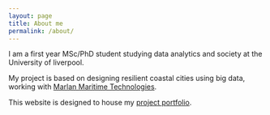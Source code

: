 ```yaml
---
layout: page
title: About me
permalink: /about/
---
```


<blockquote class="imgur-embed-pub" lang="en" data-id="a/403kepi"><a href="//imgur.com/a/403kepi"></a></blockquote><script async src="//s.imgur.com/min/embed.js" charset="utf-8"></script>


I am a first year MSc/PhD student studying data analytics and society at the University of liverpool.

My project is based on designing resilient coastal cities using big data, working with [Marlan Maritime Technologies](https://marlan-tech.co.uk/).

This website is designed to house my [project portfolio](/myprojects/).
